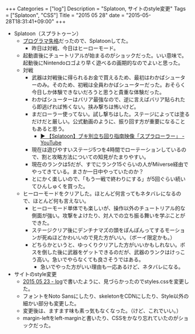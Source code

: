 +++
Categories = ["log"]
Description = "Splatoon, サイトのstyle変更"
Tags = ["Splatoon", "CSS"]
Title = "2015 05 28"
date = "2015-05-28T18:31:41+09:00"
+++

* Splatoon（スプラトゥーン）
	* [プログラマ失格](http://www.softantenna.com/wp/software/5-programming-problems/)だったので、Splatoonしてた。
		* 昨日は対戦、今日はヒーローモード。
	* 起動直後にチュートリアルが始まるのがショックだった。いい意味で。起動後にNintendoロゴより早く遊べるの画期的なのでよいと思った。
	* 対戦
		* 武器は対戦後に得られるお金で買えるため、最初はわかばシューターのみ。そのため、初戦は全員わかばシューターだった。おそらく今日しか体験できないだろうと思うと貴重な体験だった。
		* わかばシューターはバリア最強なので、逆に言えばバリア貼られたら即逃げれば怖くない。挟み撃ちは怖いけど。
		* まだローラー使ってない。試し撃ちはした。ステージによっては塗るだけだと厳しい。公式動画のように、振り回す方が重要になることもあると思う。
			* [▶ 【Splatoon】ブキ別立ち回り指南映像「スプラローラー」 - YouTube](https://www.youtube.com/watch?v=6ANF9TGvprE&feature=youtu.be)
		* 現在は遊びやすいステージ5つを4時間でローテーションしているので、割と攻略方法についての知見がたまりやすい。
		* 現在のランクは5だが、すでにランク15ぐらいの人がMiiverse経由でやってきている。まさか一日中やっていたのか？
		* とにかく楽しいので、「もう一戦で終わりにする」が5回ぐらい続いてひんしゅくを買った。
	* ヒーローモードをクリアした。ほとんど何言ってもネタバレになるので、ほとんど何も言えない。
		* ヒーローモード単体でも楽しいが、操作以外のチュートリアル的な側面が強い。攻撃をよけたり、対人での立ち振る舞いを学ぶことができた。
		* ステージクリア後にデンチナマズの頭をぽんぽんってするモーションが死ぬほどかわいいので見た方がいい。（ボーイ限定かも。）
		* どちらかというと、ゆっくりクリアした方がいいかもしれない。ボスを倒した後に武器をゲットできるのだが、武器のランクはけっこう高い。急いでやらなくても良さそうではある。
			* 急いでやった方がいい理由も一応あるけど、ネタバレになる。
* サイトのstyle変更
	* [2015 05 23 - log](http://deprode.net/log/logs/2015-05-23/)で書いたように、見づらかったのでstyles.cssを変更した。
	* フォントをNoto Sansにしたり、skeletonをCDNにしたり、Style以外の細かい部分も変更した。
	* 変更後は、ますます味も素っ気もなくなった。（けど、これでいい。）
	* margin-leftをleft-marginと書いたり、CSSをかなり忘れていたのがショックだった。